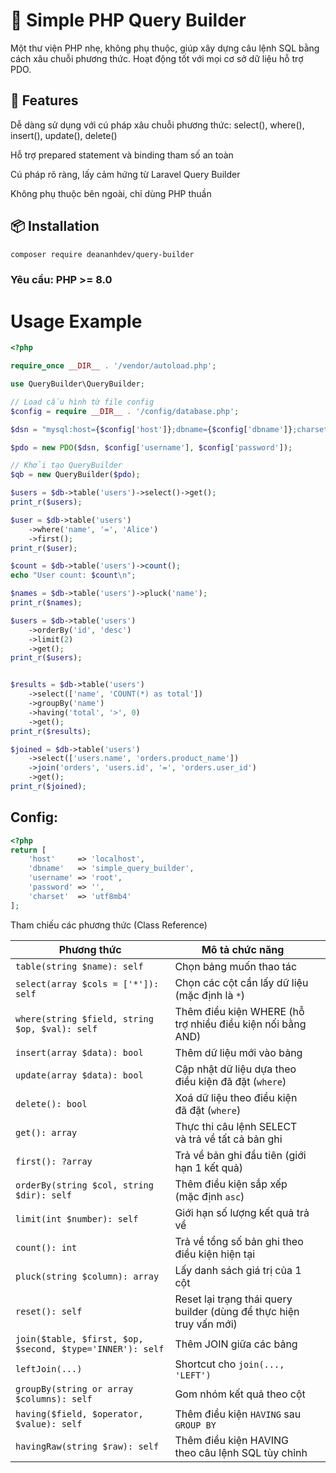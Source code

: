 # 🔧 Simple PHP Query Builder

Một thư viện PHP nhẹ, không phụ thuộc, giúp xây dựng câu lệnh SQL bằng cách xâu chuỗi phương thức. Hoạt động tốt với mọi cơ sở dữ liệu hỗ trợ PDO.

## 🚀 Features

Dễ dàng sử dụng với cú pháp xâu chuỗi phương thức: select(), where(), insert(), update(), delete()

Hỗ trợ prepared statement và binding tham số an toàn

Cú pháp rõ ràng, lấy cảm hứng từ Laravel Query Builder

Không phụ thuộc bên ngoài, chỉ dùng PHP thuần

## 📦 Installation

```bash
composer require deananhdev/query-builder

```

### Yêu cầu: PHP >= 8.0


# Usage Example
```php
<?php

require_once __DIR__ . '/vendor/autoload.php';

use QueryBuilder\QueryBuilder;

// Load cấu hình từ file config
$config = require __DIR__ . '/config/database.php';

$dsn = "mysql:host={$config['host']};dbname={$config['dbname']};charset={$config['charset']}";

$pdo = new PDO($dsn, $config['username'], $config['password']);

// Khởi tạo QueryBuilder
$qb = new QueryBuilder($pdo);

$users = $db->table('users')->select()->get();
print_r($users);

$user = $db->table('users')
    ->where('name', '=', 'Alice')
    ->first();
print_r($user);

$count = $db->table('users')->count();
echo "User count: $count\n";

$names = $db->table('users')->pluck('name');
print_r($names);

$users = $db->table('users')
    ->orderBy('id', 'desc')
    ->limit(2)
    ->get();
print_r($users);


$results = $db->table('users')
    ->select(['name', 'COUNT(*) as total'])
    ->groupBy('name')
    ->having('total', '>', 0)
    ->get();
print_r($results);

$joined = $db->table('users')
    ->select(['users.name', 'orders.product_name'])
    ->join('orders', 'users.id', '=', 'orders.user_id')
    ->get();
print_r($joined);


```

## Config:
```php
<?php
return [
    'host'     => 'localhost',
    'dbname'   => 'simple_query_builder',
    'username' => 'root',
    'password' => '',
    'charset'  => 'utf8mb4'
];

```
Tham chiếu các phương thức (Class Reference)

| Phương thức                                               | Mô tả chức năng                                   |                        |
|-----------------------------------------------------------|---------------------------------------------------|------------------------|
| `table(string $name): self`                               | Chọn bảng muốn thao tác                           |                        |
| `select(array $cols = ['*']): self`                       | Chọn các cột cần lấy dữ liệu (mặc định là `*`)    |                        |
| `where(string $field, string $op, $val): self`            | Thêm điều kiện WHERE (hỗ trợ nhiều điều kiện nối bằng AND) |                        |
| `insert(array $data): bool`                               | Thêm dữ liệu mới vào bảng                         |                        |
| `update(array $data): bool`                               | Cập nhật dữ liệu dựa theo điều kiện đã đặt (`where`) |                        |
| `delete(): bool`                                          | Xoá dữ liệu theo điều kiện đã đặt (`where`)       |                        |
| `get(): array`                                            | Thực thi câu lệnh SELECT và trả về tất cả bản ghi |                        |
| `first(): ?array`                                         | Trả về bản ghi đầu tiên (giới hạn 1 kết quả)      |                        |
| `orderBy(string $col, string $dir): self`                 | Thêm điều kiện sắp xếp (mặc định `asc`)           |                        |
| `limit(int $number): self`                                | Giới hạn số lượng kết quả trả về                  |                        |
| `count(): int`                                            | Trả về tổng số bản ghi theo điều kiện hiện tại    |                        |
| `pluck(string $column): array`                            | Lấy danh sách giá trị của 1 cột                   |                        |
| `reset(): self`                                           | Reset lại trạng thái query builder (dùng để thực hiện truy vấn mới) |                        |
| `join($table, $first, $op, $second, $type='INNER'): self` | Thêm JOIN giữa các bảng                           |                        |
| `leftJoin(...)`                                           | Shortcut cho `join(..., 'LEFT')`                  |                        |
| `groupBy(string or array $columns): self`                 | Gom nhóm kết quả theo cột  |
| `having($field, $operator, $value): self`                 | Thêm điều kiện `HAVING` sau `GROUP BY`            |                        |
| `havingRaw(string $raw): self`                            | Thêm điều kiện HAVING theo câu lệnh SQL tùy chỉnh |                        |
